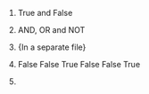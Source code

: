 1) True and False

2) AND, OR and NOT

3) {In a separate file}

4) False
   False
   True
   False
   False
   True

5) 